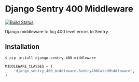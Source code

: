 # Django Sentry 400 Middleware
[![Build Status](https://travis-ci.org/ArtProcessors/django-sentry-400-middleware.svg?branch=master)](https://travis-ci.org/ArtProcessors/django-sentry-400-middleware)

Django middleware to log 400 level errors to Sentry.

## Installation

```
$ pip install django-sentry-400-middleware
```

```python
MIDDLEWARE_CLASSES = (
    'django_sentry_400_middleware.Sentry400CatchMiddleware',
)
```
